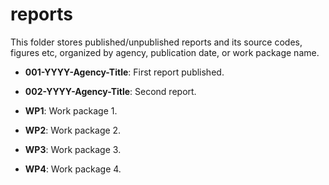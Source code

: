 # reports
This folder stores published/unpublished reports and its source codes, figures etc, organized by agency, publication date, or work package name.

- **001-YYYY-Agency-Title**: First report published.

- **002-YYYY-Agency-Title**: Second report.

- **WP1**: Work package 1.

- **WP2**: Work package 2.

- **WP3**: Work package 3.

- **WP4**: Work package 4.

